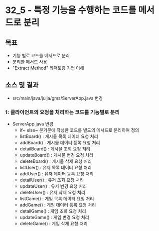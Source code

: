 # 32_5 - 특정 기능을 수행하는 코드를 메서드로 분리

## 목표

- 기능 별로 코드를 메서드로 분리
- 분리한 메서드 사용
- "Extract Method" 리팩토링 기법 이해

## 소스 및 결과

- src/main/java/julja/gms/ServerApp.java 변경

### 1: 클라이언트의 요청을 처리하는 코드를 기능별로 분리

- ServerApp.java 변경
  - if~ else~ 분기문에 작성한 코드를 별도의 메서드로 분리하여 정의
  - listBoard() : 게시물 목록 데이터 요청 처리
  - addBoard() : 게시물 데이터 등록 요청 처리
  - detailBoard() : 게시물 조회 요청 처리
  - updateBoard() : 게시물 변경 요청 처리
  - deleteBoard() : 게시물 삭제 요청 처리
  - listUser() : 유저 목록 데이터 요청 처리
  - addUser() : 유저 데이터 등록 요청 처리
  - detailUser() : 유저 조회 요청 처리
  - updateUser() : 유저 변경 요청 처리
  - deleteUser() : 유저 삭제 요청 처리
  - listGame() : 게임 목록 데이터 요청 처리
  - addGame() : 게임 데이터 등록 요청 처리
  - detailGame() : 게임 조회 요청 처리
  - updateGame() : 게임 변경 요청 처리
  - deleteGame() : 게임 삭제 요청 처리